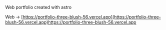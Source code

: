 Web portfolio created with astro

Web -> [https://portfolio-three-blush-56.vercel.app](https://portfolio-three-blush-56.vercel.app)https://portfolio-three-blush-56.vercel.app
